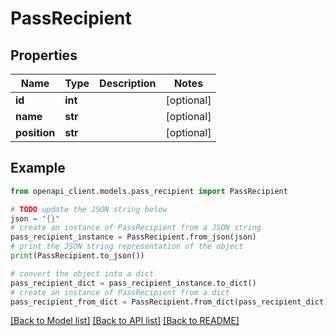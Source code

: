 # PassRecipient


## Properties

Name | Type | Description | Notes
------------ | ------------- | ------------- | -------------
**id** | **int** |  | [optional] 
**name** | **str** |  | [optional] 
**position** | **str** |  | [optional] 

## Example

```python
from openapi_client.models.pass_recipient import PassRecipient

# TODO update the JSON string below
json = "{}"
# create an instance of PassRecipient from a JSON string
pass_recipient_instance = PassRecipient.from_json(json)
# print the JSON string representation of the object
print(PassRecipient.to_json())

# convert the object into a dict
pass_recipient_dict = pass_recipient_instance.to_dict()
# create an instance of PassRecipient from a dict
pass_recipient_from_dict = PassRecipient.from_dict(pass_recipient_dict)
```
[[Back to Model list]](../README.md#documentation-for-models) [[Back to API list]](../README.md#documentation-for-api-endpoints) [[Back to README]](../README.md)


